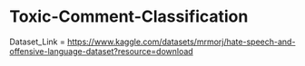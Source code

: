 # Toxic-Comment-Classification
Dataset_Link = https://www.kaggle.com/datasets/mrmorj/hate-speech-and-offensive-language-dataset?resource=download
